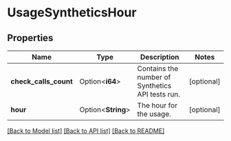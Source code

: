 # UsageSyntheticsHour

## Properties

Name | Type | Description | Notes
------------ | ------------- | ------------- | -------------
**check_calls_count** | Option<**i64**> | Contains the number of Synthetics API tests run. | [optional]
**hour** | Option<**String**> | The hour for the usage. | [optional]

[[Back to Model list]](../README.md#documentation-for-models) [[Back to API list]](../README.md#documentation-for-api-endpoints) [[Back to README]](../README.md)



